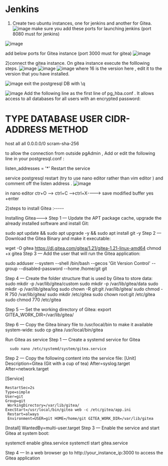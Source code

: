 # Jenkins
1) Create two  ubuntu instances, one for jenkins and another for Gitea.
   ![image](https://github.com/user-attachments/assets/f807315d-f1ab-40ac-aeb0-21be69c21320)
   make sure you add these ports for  launching jenkins (port 8080 must for jenkins)
    
![image](https://github.com/user-attachments/assets/4f283199-6eac-474e-9d33-8e22d29743d3)

add below ports for Gitea instance (port 3000 must for gitea)
![image](https://github.com/user-attachments/assets/0a124ff4-6211-47e0-befd-8494929487c6)


2)connect the gitea instance.
On gitea instance execute the folllowing steps.
![image](https://github.com/user-attachments/assets/6dbf7f60-487c-4475-9825-46494ac38ec2)
![image](https://github.com/user-attachments/assets/88ee4522-c64b-4692-968c-47321c6e0f7b)
![image](https://github.com/user-attachments/assets/0a4d4f49-8a0d-494b-9d65-df1f7d7d9193)
where 16 is the version here , edit it to the version that you have installed.

![image](https://github.com/user-attachments/assets/3cfbaa35-efdd-4a30-84cb-e5bd1c16e180)
exit the postgresql DB with \q

![image](https://github.com/user-attachments/assets/0ee64a73-b5fb-4d1c-9ecd-b55a17e257eb)
Add the following line as the first line of pg_hba.conf . It allows access to all databases for all users with an encrypted password:

# TYPE DATABASE USER CIDR-ADDRESS  METHOD
host  all  all 0.0.0.0/0 scram-sha-256

to allow the connection from outside pgAdmin , Add or edit the following line in your postgresql.conf :

listen_addresses = '*'
Restart the service

service postgresql restart (try to use nano editor rather than vim editor ) and comment off the listen address .
![image](https://github.com/user-attachments/assets/4eaa93e7-7e8c-4a94-909d-e37a04667e33)

in nano editor ctr+O --> ctrl+C -->ctrl+X----> save modified buffer yes +enter 

2)steps to install Gitea :-----

Installing Gitea--->
Step 1 — Update the APT package cache, upgrade the already installed software and install Git:

sudo apt update && sudo apt upgrade -y && sudo apt install git -y
Step 2 — Download the Gitea Binary and make it executable:


wget -O gitea https://dl.gitea.com/gitea/1.21/gitea-1.21-linux-amd64
chmod +x gitea
Step 3 — Add the user that will run the Gitea application:

sudo adduser --system --shell /bin/bash --gecos 'Git Version Control' --group --disabled-password --home /home/git git
  


Step 4 — Create the folder structure that is used by Gitea to store data:
sudo mkdir -p /var/lib/gitea/custom
sudo mkdir -p /var/lib/gitea/data
sudo mkdir -p /var/lib/gitea/log
sudo chown -R git:git /var/lib/gitea/
sudo chmod -R 750 /var/lib/gitea/
sudo mkdir /etc/gitea
sudo chown root:git /etc/gitea
sudo chmod 770 /etc/gitea

Step 5 — Set the working directory of Gitea:
export GITEA_WORK_DIR=/var/lib/gitea/

Step 6 — Copy the Gitea binary file to /usr/local/bin to make it available system-wide:
sudo cp gitea /usr/local/bin/gitea

Run Gitea as service
Step 1 — Create a systemd service for Gitea

      sudo nano /etc/systemd/system/gitea.service

Step 2 — Copy the following content into the service file:
[Unit]
    Description=Gitea (Git with a cup of tea)
       After=syslog.target 
        After=network.target

[Service]

    RestartSec=2s
    Type=simple
    User=git
    Group=git
     WorkingDirectory=/var/lib/gitea/
    ExecStart=/usr/local/bin/gitea web -c /etc/gitea/app.ini
     Restart=always
     Environment=USER=git HOME=/home/git GITEA_WORK_DIR=/var/lib/gitea

[Install]
     WantedBy=multi-user.target
Step 3 — Enable the service and start Gitea at system boot:

systemctl enable gitea.service
systemctl start gitea.service

Step 4 — In a web browser go to http://your_instance_ip:3000 to access the Gitea application












